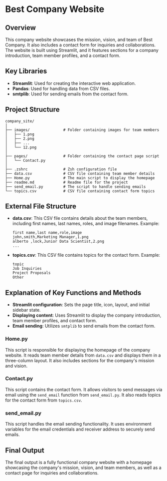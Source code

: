 # Best Company Website

## Overview
This company website showcases the mission, vision, and team of Best Company. It also includes a contact form for inquiries and collaborations. The website is built using Streamlit, and it features sections for a company introduction, team member profiles, and a contact form.

## Key Libraries
- **Streamlit**: Used for creating the interactive web application.
- **Pandas**: Used for handling data from CSV files.
- **smtplib**: Used for sending emails from the contact form.

## Project Structure
```
company_site/
│
├── images/               # Folder containing images for team members
│   ├── 1.png
│   ├── 2.png
│   ├── ...
│   └── 12.png
│
├── pages/                # Folder containing the contact page script
│   └── Contact.py
│
├── .zshrc                # Zsh configuration file
├── data.csv              # CSV file containing team member details
├── Home.py               # The main script to display the homepage
├── readme.md             # Readme file for the project
├── send_email.py         # The script to handle sending emails
└── topics.csv            # CSV file containing contact form topics
```

## External File Structure
- **data.csv**: This CSV file contains details about the team members, including first names, last names, roles, and image filenames. Example:
  ```
  first name,last name,role,image
  john,smith,Marketing Manager,1.png
  alberto ,lock,Junior Data Scientist,2.png
  ...
  ```
- **topics.csv**: This CSV file contains topics for the contact form. Example:
  ```
  topic
  Job Inquiries
  Project Proposals
  Other
  ```

## Explanation of Key Functions and Methods
- **Streamlit configuration**: Sets the page title, icon, layout, and initial sidebar state.
- **Displaying content**: Uses Streamlit to display the company introduction, team member profiles, and contact form.
- **Email sending**: Utilizes `smtplib` to send emails from the contact form.

### Home.py
This script is responsible for displaying the homepage of the company website. It reads team member details from `data.csv` and displays them in a three-column layout. It also includes sections for the company's mission and vision.

### Contact.py
This script contains the contact form. It allows visitors to send messages via email using the `send_email` function from `send_email.py`. It also reads topics for the contact form from `topics.csv`.

### send_email.py
This script handles the email sending functionality. It uses environment variables for the email credentials and receiver address to securely send emails.

## Final Output
The final output is a fully functional company website with a homepage showcasing the company's mission, vision, and team members, as well as a contact page for inquiries and collaborations.
